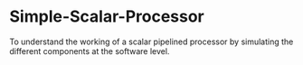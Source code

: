 # Simple-Scalar-Processor
To understand the working of a scalar pipelined processor by simulating the different components at the software level.
